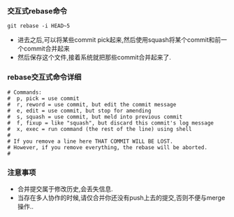 ### 交互式rebase命令
```
git rebase -i HEAD~5
```

* 进去之后,可以将某些commit pick起来,然后使用squash将某个commit和前一个commit合并起来
* 然后保存这个文件,接着系统就把那些commit合并起来了.

### rebase交互式命令详细
```
# Commands:
#  p, pick = use commit
#  r, reword = use commit, but edit the commit message
#  e, edit = use commit, but stop for amending
#  s, squash = use commit, but meld into previous commit
#  f, fixup = like "squash", but discard this commit's log message
#  x, exec = run command (the rest of the line) using shell
#
# If you remove a line here THAT COMMIT WILL BE LOST.
# However, if you remove everything, the rebase will be aborted.
#
```

### 注意事项
* 合并提交属于修改历史,会丢失信息.
* 当存在多人协作的时候,请仅合并你还没有push上去的提交,否则不便与merge操作..
